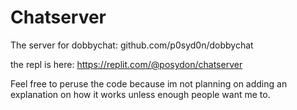 # Chatserver
The server for dobbychat: github.com/p0syd0n/dobbychat

the repl is here:
https://replit.com/@posydon/chatserver

Feel free to peruse the code because im not planning on adding an explanation on how it works unless enough people want me to.

